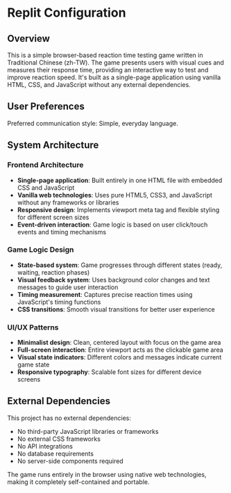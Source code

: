 # Replit Configuration

## Overview

This is a simple browser-based reaction time testing game written in Traditional Chinese (zh-TW). The game presents users with visual cues and measures their response time, providing an interactive way to test and improve reaction speed. It's built as a single-page application using vanilla HTML, CSS, and JavaScript without any external dependencies.

## User Preferences

Preferred communication style: Simple, everyday language.

## System Architecture

### Frontend Architecture
- **Single-page application**: Built entirely in one HTML file with embedded CSS and JavaScript
- **Vanilla web technologies**: Uses pure HTML5, CSS3, and JavaScript without any frameworks or libraries
- **Responsive design**: Implements viewport meta tag and flexible styling for different screen sizes
- **Event-driven interaction**: Game logic is based on user click/touch events and timing mechanisms

### Game Logic Design
- **State-based system**: Game progresses through different states (ready, waiting, reaction phases)
- **Visual feedback system**: Uses background color changes and text messages to guide user interaction
- **Timing measurement**: Captures precise reaction times using JavaScript's timing functions
- **CSS transitions**: Smooth visual transitions for better user experience

### UI/UX Patterns
- **Minimalist design**: Clean, centered layout with focus on the game area
- **Full-screen interaction**: Entire viewport acts as the clickable game area
- **Visual state indicators**: Different colors and messages indicate current game state
- **Responsive typography**: Scalable font sizes for different device screens

## External Dependencies

This project has no external dependencies:
- No third-party JavaScript libraries or frameworks
- No external CSS frameworks
- No API integrations
- No database requirements
- No server-side components required

The game runs entirely in the browser using native web technologies, making it completely self-contained and portable.